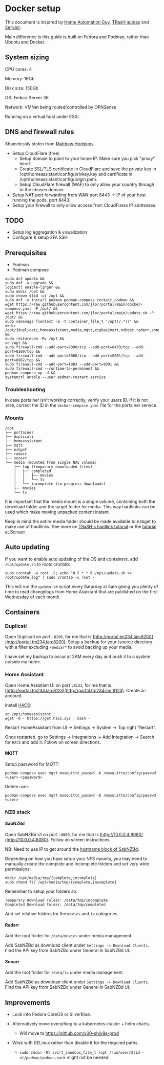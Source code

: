 # Docker setup

This document is inspired by [Home Automation Guy](https://www.homeautomationguy.io/), [TRasH guides](https://trash-guides.info) and [Servarr](https://wiki.servarr.com).

Main difference is this guide is built on Fedora and Podman, rather than Ubuntu and Docker. 

## System sizing
CPU cores: 4

Memory: 16Gb

Disk size: 150Gb

OS: Fedora Server 36

Network: VMNet being routed/controlled by OPNSense

Running on a virtual host under ESXi.

## DNS and firewall rules
Shamelessly stolen from [Matthew Hodgkins](https://hodgkins.io/securing-home-assitant-with-cloudflare)
- Setup CloudFlare (free)
  - Setup domain to point to your home IP. Make sure you pick "proxy" here!
  - Create SSL/TLS certificate in CloudFlare and save the private key in /opt/homeassistant/config/privkey.key and certificate in /opt/homeassistant/config/origin.pem.
  - Setup CloudFlare firewall (WAF) to only allow your country through to the chosen domain.
- Setup NAT port forwarding from WAN port 8443 -> IP of your host running the pods, port 8443.
- Setup your firewall to only allow access from CloudFlares IP addresses.


## TODO
- Setup log aggregation & visualization
- Configure & setup 2FA SSH

## Prerequisites
- Podman
- Podman compose


```
sudo dnf update && 
sudo dnf -y upgrade &&
loginctl enable-linger &&
sudo mkdir /opt &&
sudo chown $(id -u) /opt &&
sudo dnf -y install podman podman-compose cockpit-podman &&
wget https://raw.githubusercontent.com/jlor/portal/main/docker-compose.yaml -P /opt/ &&
wget https://raw.githubusercontent.com/jlor/portal/main/update.sh -P /opt/ &&
sudo semanage fcontext -a -t container_file_t '/opt(/.*)?' &&
mkdir /opt/{duplicati,homeassistant,media,mqtt,zigbee2mqtt,nzbget,radarr,sonarr} &&
sudo restorecon -Rv /opt &&
cd /opt &&
sudo firewall-cmd --add-port=9090/tcp --add-port=8433/tcp --add-port=8200/tcp &&
sudo firewall-cmd --add-port=8080/tcp --add-port=8081/tcp --add-port=8082/tcp &&
sudo firewall-cmd --add-port=1883 --add-port=9001 &&
sudo firewall-cmd --runtime-to-permanent &&
podman-compose up -d &&
systemctl enable --user podman-restart.service
```

### Troubleshooting
In case portainer isn't working correctly, verify your users ID. If it is not `1000`, correct the ID in the `docker-compose.yaml` file for the portainer service.


### Mounts
```
/opt
├── portainer
├── duplicati
├── homeassistant
├── mqtt
├── nzbget
├── radarr
├── sonarr
└── media (mounted from single NAS volume)
    ├── tmp (temporary downloaded files)
    │   ├── completed
    │   │   ├── movies
    │   │   └── tv
    │   └── incomplete (in progress downloads)
    ├── movies
    └── tv
```

It is important that the media mount is a single volume, containing both the download folder and the target folder for media. This way hardlinks can be used which make moving unpacked content instant.

Keep in mind the entire media folder should be made available to nzbget to make use of hardlinks. See more on [TRaSH's hardlink tutorial](https://trash-guides.info/Hardlinks/How-to-setup-for/Docker/) or the [tutorial at Servarr](https://wiki.servarr.com/docker-guide).

## Auto updating
If you want to enable auto updating of the OS and containers, add `/opt/update.sh` to roots crontab:
```
sudo crontab -u root -l; echo "0 5 * * 6 /opt/update.sh >> /opt/update.log" | sudo crontab -u root -
```
This will run the `update.sh` script every Saturday at 5am giving you plenty of time to read changelogs from Home Assistant that are published on the first Wednesday of each month.

## Containers

### Duplicati
Open Duplicati on port `:8200`, for me that is [http://portal.tm234.lan:8200](http://portal.tm234.lan:8200). Setup a backup for your /source directory with a filter excluding `/media/*` to avoid backing up your media.

I have set my backup to occur at 2AM every day and push it to a system outside my home.


### Home Assistant
Open Home Assistant UI on port `:8123`, for me that is [http://portal.tm234.lan:8123](http://portal.tm234.lan:8123). Create an account.

Install [HACS](https://hacs.xyz/docs/setup/download):
```
cd /opt/homeassistant
wget -O - https://get.hacs.xyz | bash -
```

Restart HomeAssistant from UI -> Settings -> System -> Top right "Restart".

Once restarted, go to Settings -> Integrations -> Add Integration -> Search for `HACS` and add it. Follow on screen directions.

#### MQTT
Setup password for MQTT:
```
podman-compose exec mqtt mosquitto_passwd -b /mosquitto/config/passwd <user> <password>
```

Delete user: 
```
podman-compose exec mqtt mosquitto_passwd -D /mosquitto/config/passwd <user>
```

### NZB stack

#### SabNZBd
Open SabNZBd UI on port `:8080`, for me that is [http://10.0.0.4:8080](http://10.0.0.4:8080). Follow on screen instructions.

NB: Need to use IP to get around the [hostname block of SabNZBd](https://sabnzbd.org/wiki/extra/hostname-check.html).

Depending on how you have setup your NFS mounts, you may need to manually create the complete and incomplete folders and set _very_ wide permissions:
```
mkdir /opt/media/tmp/{complete,incomplete}
sudo chmod 777 /opt/media/tmp/{complete,incomplete}
```

Remember to setup your folders so:
```
Temporary Download Folder: /data/tmp/incomplete
Completed Download Folder: /data/tmp/completed
```

And set relative folders for the `movies` and `tv` categories.

#### Radarr
Add the root folder for `/data/movies` under media management.

Add SabNZBd as download client under `Settings -> Download Clients`. Find the API key from SabNZBd under General in SabNZBd UI.

#### Sonarr
Add the root folder for `/data/tv` under media management.

Add SabNZBd as download client under `Settings -> Download Clients`. Find the API key from SabNZBd under General in SabNZBd UI.

## Improvements
- Look into Fedora CoreOS or SilverBlue.

- Alternatively move everything to a kubernetes cluster + helm charts.
  - Will move to https://github.com/x00-sh/k8s-prod

- Work with SELinux rather than disable it for the required paths.

  - `sudo chcon -Rt svirt_sandbox_file_t /opt /run/user/$(id -u)/podman/podman.sock` might not be needed.
